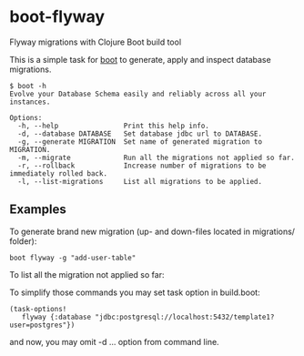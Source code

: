 # boot-flyway
Flyway migrations with Clojure Boot build tool

This is a simple task for [boot](https://github.com/boot-clj/boot) to generate, apply and inspect database migrations.

    $ boot -h
    Evolve your Database Schema easily and reliably across all your instances.

    Options:
      -h, --help                Print this help info.
      -d, --database DATABASE   Set database jdbc url to DATABASE.
      -g, --generate MIGRATION  Set name of generated migration to MIGRATION.
      -m, --migrate             Run all the migrations not applied so far.
      -r, --rollback            Increase number of migrations to be immediately rolled back.
      -l, --list-migrations     List all migrations to be applied.
      

## Examples

To generate brand new migration (up- and down-files located in migrations/ folder):

    boot flyway -g "add-user-table"
    
To list all the migration not applied so far:
    
To simplify those commands you may set task option in build.boot:

    (task-options!
       flyway {:database "jdbc:postgresql://localhost:5432/template1?user=postgres"})
   
and now, you may omit -d ... option from command line.
